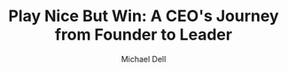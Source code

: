 ---
title: "Play Nice But Win: A CEO's Journey from Founder to Leader"
added: '2021-12-18'
author: 'Michael Dell'
tags: ['Business Leadership']
img: "https://www.porchlightbooks.com/globalassets/book-covers/9780593087749.jpg"
link: https://www.amazon.com/Play-Nice-But-Win-Journey-ebook/dp/B08VWFW56N/ref=sr_1_1?crid=25BWB3IXRDBVZ&keywords=Play+Nice+But+Win%3A+A+CEO%27s+Journey+from+Founder+to+Leader&qid=1639811636&s=books&sprefix=my+life+in+full+work%2C+family%2C+and+our+future%2Cstripbooks-intl-ship%2C299&sr=1-1
summary: "Play Nice But Win is a riveting account of the three battles waged for Dell Technologies: one to launch it, one to keep it, and one to transform it. For the first time, Dell reveals the highs and lows of the company's evolution amidst a rapidly changing industry--and his own, as he matured into the CEO it needed."
---